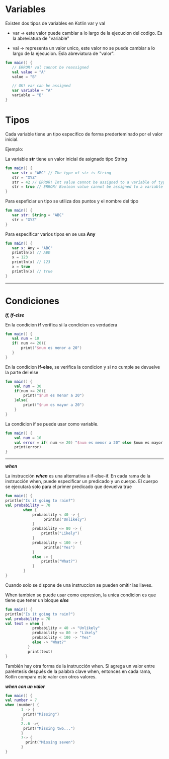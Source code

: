 Variables
==========
Existen dos tipos de variables en Kotlin
var y val

* var -> este valor puede cambiar a lo largo de la ejecucion
  del codigo. Es la abreviatura de "variable"


* val -> representa un valor unico, este valor no
  se puede cambiar a lo largo de la ejecucion.
  Esla abreviatura de "valor".

 ``` kotlin
fun main() {
    // ERROR! val cannot be reassigned
    val value = "A"
    value = "B" 

    // OK! var can be assigned
    var variable = "A"
    variable = "B"
}
```
Tipos
======
Cada variable tiene un tipo especifico de forma
prederteminado por el valor inicial.

Ejemplo:

La variable **str** tiene un valor inicial de asignado
tipo String
 ``` kotlin
fun main() {
    var str = "ABC" // The type of str is String
    str = "XYZ"
    str = 42 // ERROR! Int value cannot be assigned to a variable of type String
    str = true // ERROR! Boolean value cannot be assigned to a variable of type String
}
```
Para espeficiar un tipo se utiliza dos puntos y el nombre del tipo
 ``` kotlin
fun main() {
    var str: String = "ABC"
    str = "XYZ"
}
```
Para especificar varios tipos en se usa **Any**
 ``` kotlin
fun main() {
    var x: Any = "ABC"
    println(x) // ABD
    x = 123
    println(x) // 123
    x = true
    println(x) // true
} 
```
---
Condiciones
==========
***if, if-else***

En la condicion **if** verifica si la condicion es verdadera
 ``` kotlin
fun main() {
    val num = 10
    if( num <= 20){
        print("$num es menor a 20")
    }
} 
```

En la condicion **if-else**, se verifica la condicion y si no cumple se devuelve la parte
del else

``` kotlin
fun main() {
    val num = 30
    if(num <= 20){
        print("$num es menor a 20")
    }else{
        print("$num es mayor a 20")
    }
} 
```
La condicion if se puede usar como variable.
``` kotlin
fun main() {
    val num = 10
    val error = if( num <= 20) "$num es menor a 20" else $num es mayor a 20"
    print(error)
} 
```
---
***when***

La instrucción ***when*** es una alternativa a if-else-if. En cada rama de la instrucción when, puede especificar un predicado
y un cuerpo. El cuerpo se ejecutará solo para el primer predicado que devuelva true
``` kotlin
fun main() {
println("Is it going to rain?")
val probability = 70
        when {
            probability < 40 -> {
                 println("Unlikely")
            }
            probability <= 80 -> {
                println("Likely")
            }
            probability < 100 -> {
                 println("Yes")
            }
            else -> {
                println("What?")
            }
        }
}
```
Cuando solo se dispone de una instruccion se pueden omitir las llaves.

When tambien se puede usar como expresion, la unica condicion es que tiene que tener
un bloque ***else***

``` kotlin
fun main() {
println("Is it going to rain?")
val probability = 70
val text = when {
            probability < 40 -> "Unlikely"
            probability <= 80 -> "Likely"
            probability < 100 -> "Yes"
            else -> "What?"
          }
          print(text)
}
```

También hay otra forma de la instrucción when. Si agrega un valor entre paréntesis después de la
palabra clave when, entonces en cada rama, Kotlin compara este valor con otros valores.

***when con un valor***
``` kotlin
fun main() {
val number = 7
when (number) {
       1 -> {
        print("Missing")
       }  
       2..6 ->{
        print("Missing two...")
       } 
       7-> {
         print("Missing seven")
       }
}
```